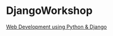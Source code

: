 # DjangoWorkshop

[Web Development using Python & Django](http://www.mysliderule.com/learning-paths/web-development-python-django/)
